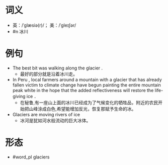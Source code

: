 # 词义
- 英：/ˈɡlæsiə(r)/； 美：/ˈɡleɪʃər/
- #n 冰川
# 例句
- The best bit was walking along the glacier .
	- 最好的部分就是沿着冰川走。
- In Peru , local farmers around a mountain with a glacier that has already fallen victim to climate change have begun painting the entire mountain peak white in the hope that the added reflectiveness will restore the life-giving ice ．
	- 在秘鲁,有一座山上面的冰川已经成为了气候变化的牺牲品，附近的农民开始把山峰涂成白色,希望能增加反光，恢复那赋予生命的冰。
- Glaciers are moving rivers of ice
	- 冰河是犹如河水般流动的巨大冰体。
# 形态
- #word_pl glaciers
